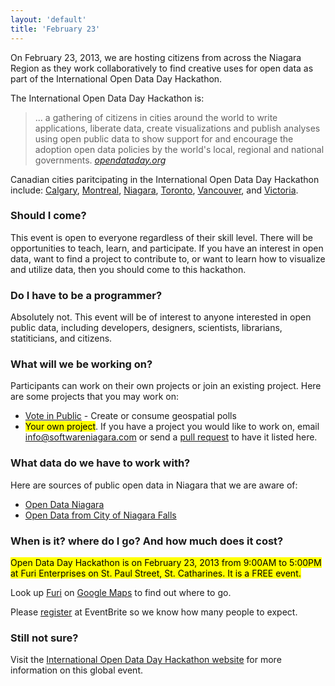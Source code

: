 ```yaml
---
layout: 'default'
title: 'February 23'
---
```


On February 23, 2013, we are hosting citizens from across the Niagara Region as they work collaboratively to 
find creative uses for open data as part of the International Open Data Day Hackathon.

The International Open Data Day Hackathon is:

>... a gathering of citizens in cities around the world to write applications, liberate data, create visualizations and publish analyses using open public data to show support for and encourage the adoption open data policies by the world's local, regional and national governments.
> <cite>[opendataday.org](http://opendataday.org)</cite>

Canadian cities paritcipating in the International Open Data Day Hackathon include: [Calgary](http://wiki.opendataday.org/Calgary2013), 
[Montreal](http://montreal2013.do101.org/), [Niagara](http://wiki.opendataday.org/Niagara2013), [Toronto](http://wiki.opendataday.org/Toronto2013), 
[Vancouver](http://wiki.opendataday.org/Vancouver2013), and [Victoria](http://wiki.opendataday.org/Victoria2013).

### Should I come?

This event is open to everyone regardless of their skill level. There will be opportunities to teach, learn, and participate.
If you have an interest in open data, want to find a project to contribute to, or want to learn how to visualize and utilize 
data, then you should come to this hackathon.

### Do I have to be a programmer? 

Absolutely not. This event will be of interest to anyone interested in open public data, including developers, designers, 
scientists, librarians, statiticians, and citizens. 

### What will we be working on?

Participants can work on their own projects or join an existing project. Here are some projects that you may work on:

* [Vote in Public](http://github.com/softwareniagara/voteinpublic.com) - Create or consume geospatial polls
* <mark>Your own project</mark>. If you have a project you would like to work on, email [info@softwareniagara.com](mailto:info@softwarenaigara.com) 
or send a [pull request](http://github.com/softwareniagara/opendata2013.softwareniagara.com) to have it listed here.

### What data do we have to work with?

Here are sources of public open data in Niagara that we are aware of:

* [Open Data Niagara](http://www.niagararegion.ca/government/opendata/default.aspx)
* [Open Data from City of Niagara Falls](http://www.niagarafalls.ca/services/open/default.aspx)

### When is it? where do I go? And how much does it cost?

<mark>Open Data Day Hackathon is on February 23, 2013 from 9:00AM to 5:00PM at Furi Enterprises on St. Paul Street, St. Catharines. It is 
a FREE event.</mark> 

Look up [Furi](http://www.furi.ca) on [Google Maps](https://maps.google.ca/maps?ie=UTF8&cid=12135825959244488980&q=Furi+Enterprises+Inc&iwloc=A&gl=CA&hl=en)
to find out where to go.

Please [register](http://opendatahackathon2013niagara.eventbrite.com) at EventBrite so we know how many people to expect.

### Still not sure?

Visit the [International Open Data Day Hackathon website](http://opendataday.org) for more information on this global event.